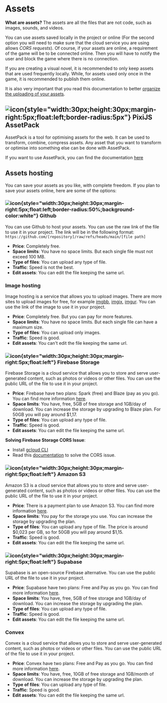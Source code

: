 # Assets

**What are assets?** The assets are all the files that are not code, such as images, sounds, and videos.

You can use assets saved locally in the project or online (For the second option you will need to make sure that the cloud service you are using allows *CORS requests*). Of course, if your assets are online, a requirement of the game will be to be connected online. Then you will have to notify the user and block the game where there is no connection.

If you are creating a visual novel, it is recommended to only keep assets that are used frequently locally. While, for assets used only once in the game, it is recommended to publish them online.

It is also very important that you read this documentation to better [organize the uploading of your assets](/start/assets-management.md).

## ![icon](/pixijs-assetpack.svg){style="width:30px;height:30px;margin-right:5px;float:left;border-radius:5px"} PixiJS AssetPack

AssetPack is a tool for optimising assets for the web. It can be used to transform, combine, compress assets. Any asset that you want to transform or optimise into something else can be done with AssetPack.

If you want to use AssetPack, you can find the documentation [here](https://pixijs.io/assetpack)

## Assets hosting

You can save your assets as you like, with complete freedom. If you plan to save your assets online, here are some of the options:

### ![icon](/github.svg){style="width:30px;height:30px;margin-right:5px;float:left;border-radius:50%;background-color:white"} Github

You can use Github to host your assets. You can use the raw link of the file to use it in your project. The link will be in the following format: `https://github.com/[repository]/raw/refs/heads/main/[file path]`

* **Price**: Completely free.
* **Space limits**: You have no space limits. But each single file must not exceed 100 MB.
* **Type of files**: You can upload any type of file.
* **Traffic**: Speed is not the best.
* **Edit assets**: You can edit the file keeping the same url.

### Image hosting

Image hosting is a service that allows you to upload images. There are more sites to upload images for free, for example [imgbb](https://imgbb.com/), [imgix](https://www.imgix.com/), [imgur](https://imgur.com/). You can use the link of the image to use it in your project.

* **Price**: Completely free. But you can pay for more features.
* **Space limits**: You have no space limits. But each single file can have a maximum size.
* **Type of files**: You can upload only images.
* **Traffic**: Speed is good.
* **Edit assets**: You can't edit the file keeping the same url.

### ![icon](/firebase.svg){style="width:30px;height:30px;margin-right:5px;float:left"} Firebase Storage

Firebase Storage is a cloud service that allows you to store and serve user-generated content, such as photos or videos or other files. You can use the public URL of the file to use it in your project.

* **Price**: Firebase have two plans: Spark (free) and Blaze (pay as you go). You can find more information [here](https://firebase.google.com/pricing).
* **Space limits**: You have, free, 5GB of free storage and 1GB/day of download. You can increase the storage by upgrading to Blaze plan. For 50GB you will pay around $1,17.
* **Type of files**: You can upload any type of file.
* **Traffic**: Speed is good.
* **Edit assets**: You can edit the file keeping the same url.

**Solving Firebase Storage CORS Issue**:

* Install [gcloud CLI](https://cloud.google.com/sdk/docs/install)
* Read this [documentation](https://medium.com/@we.viavek/setting-cors-in-firebase-19a2cce2fe28) to solve the CORS issue.

### ![icon](/aws.svg){style="width:30px;height:30px;margin-right:5px;float:left"} Amazon S3

Amazon S3 is a cloud service that allows you to store and serve user-generated content, such as photos or videos or other files. You can use the public URL of the file to use it in your project.

* **Price**: There is a payment plan to use Amazon S3. You can find more information [here](https://aws.amazon.com/s3/pricing/).
* **Space limits**: You pay for the storage you use. You can increase the storage by upgrading the plan.
* **Type of files**: You can upload any type of file. The price is around $0,023 per GB, so for 50GB you will pay around $1,15.
* **Traffic**: Speed is good.
* **Edit assets**: You can edit the file keeping the same url.

### ![icon](/supabase.svg){style="width:30px;height:30px;margin-right:5px;float:left"} Supabase

Supabase is an open-source Firebase alternative. You can use the public URL of the file to use it in your project.

* **Price**: Supabase have two plans: Free and Pay as you go. You can find more information [here](https://supabase.io/pricing).
* **Space limits**: You have, free, 5GB of free storage and 1GB/day of download. You can increase the storage by upgrading the plan.
* **Type of files**: You can upload any type of file.
* **Traffic**: Speed is good.
* **Edit assets**: You can edit the file keeping the same url.

### Convex

Convex is a cloud service that allows you to store and serve user-generated content, such as photos or videos or other files. You can use the public URL of the file to use it in your project.

* **Price**: Convex have two plans: Free and Pay as you go. You can find more information [here](https://www.convex.dev/pricing).
* **Space limits**: You have, free, 10GB of free storage and 1GB/month of download. You can increase the storage by upgrading the plan.
* **Type of files**: You can upload any type of file.
* **Traffic**: Speed is good.
* **Edit assets**: You can edit the file keeping the same url.
